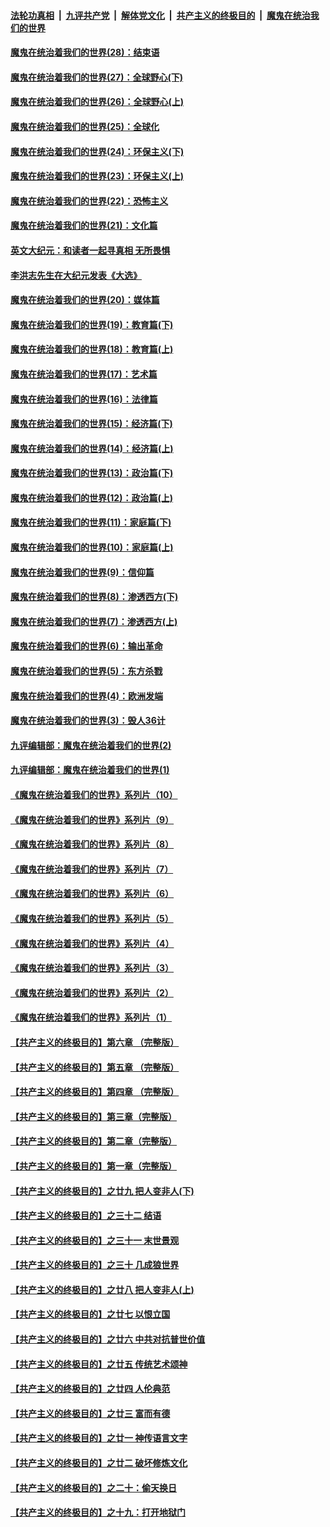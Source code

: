 ####  [法轮功真相](../../../../basic/blob/master/README.md?t=03171931) &nbsp;|&nbsp; [九评共产党](../../../../9ping.md/blob/master/README.md?t=03171931) &nbsp;|&nbsp; [解体党文化](../../../../jtdwh.md/blob/master/README.md?t=03171931)  &nbsp;|&nbsp; [共产主义的终极目的](../../../../gczydzjmd.md/blob/master/README.md?t=03171931) &nbsp;|&nbsp; [魔鬼在统治我们的世界](../../../../mgztzwmdsj.md/blob/master/README.md?t=03171931) 

#### [魔鬼在统治着我们的世界(28)：结束语](../pages/nsc422/n10936246.md?t=03171931) 

#### [魔鬼在统治着我们的世界(27)：全球野心(下)](../pages/nsc422/n10928319.md?t=03171931) 

#### [魔鬼在统治着我们的世界(26)：全球野心(上)](../pages/nsc422/n10900318.md?t=03171931) 

#### [魔鬼在统治着我们的世界(25)：全球化](../pages/nsc422/n10788205.md?t=03171931) 

#### [魔鬼在统治着我们的世界(24)：环保主义(下)](../pages/nsc422/n10695307.md?t=03171931) 

#### [魔鬼在统治着我们的世界(23)：环保主义(上)](../pages/nsc422/n10688613.md?t=03171931) 

#### [魔鬼在统治着我们的世界(22)：恐怖主义](../pages/nsc422/n10614727.md?t=03171931) 

#### [魔鬼在统治着我们的世界(21)：文化篇](../pages/nsc422/n10597706.md?t=03171931) 

#### [英文大纪元：和读者一起寻真相 无所畏惧](../pages/nsc422/n12542027.md?t=03171931) 

#### [李洪志先生在大纪元发表《大选》](../pages/nsc422/n12534746.md?t=03171931) 

#### [魔鬼在统治着我们的世界(20)：媒体篇](../pages/nsc422/n10586579.md?t=03171931) 

#### [魔鬼在统治着我们的世界(19)：教育篇(下)](../pages/nsc422/n10564808.md?t=03171931) 

#### [魔鬼在统治着我们的世界(18)：教育篇(上)](../pages/nsc422/n10526970.md?t=03171931) 

#### [魔鬼在统治着我们的世界(17)：艺术篇](../pages/nsc422/n10499093.md?t=03171931) 

#### [魔鬼在统治着我们的世界(16)：法律篇](../pages/nsc422/n10485969.md?t=03171931) 

#### [魔鬼在统治着我们的世界(15)：经济篇(下)](../pages/nsc422/n10469975.md?t=03171931) 

#### [魔鬼在统治着我们的世界(14)：经济篇(上)](../pages/nsc422/n10457370.md?t=03171931) 

#### [魔鬼在统治着我们的世界(13)：政治篇(下)](../pages/nsc422/n10448270.md?t=03171931) 

#### [魔鬼在统治着我们的世界(12)：政治篇(上)](../pages/nsc422/n10444576.md?t=03171931) 

#### [魔鬼在统治着我们的世界(11)：家庭篇(下)](../pages/nsc422/n10440961.md?t=03171931) 

#### [魔鬼在统治着我们的世界(10)：家庭篇(上)](../pages/nsc422/n10435448.md?t=03171931) 

#### [魔鬼在统治着我们的世界(9)：信仰篇](../pages/nsc422/n10432159.md?t=03171931) 

#### [魔鬼在统治着我们的世界(8)：渗透西方(下)](../pages/nsc422/n10429603.md?t=03171931) 

#### [魔鬼在统治着我们的世界(7)：渗透西方(上)](../pages/nsc422/n10426013.md?t=03171931) 

#### [魔鬼在统治着我们的世界(6)：输出革命](../pages/nsc422/n10421536.md?t=03171931) 

#### [魔鬼在统治着我们的世界(5)：东方杀戮](../pages/nsc422/n10417707.md?t=03171931) 

#### [魔鬼在统治着我们的世界(4)：欧洲发端](../pages/nsc422/n10414890.md?t=03171931) 

#### [魔鬼在统治着我们的世界(3)：毁人36计](../pages/nsc422/n10411583.md?t=03171931) 

#### [九评编辑部：魔鬼在统治着我们的世界(2)](../pages/nsc422/n10410036.md?t=03171931) 

#### [九评编辑部：魔鬼在统治着我们的世界(1)](../pages/nsc422/n10406825.md?t=03171931) 

#### [《魔鬼在统治着我们的世界》系列片（10）](../pages/nsc422/n12292670.md?t=03171931) 

#### [《魔鬼在统治着我们的世界》系列片（9）](../pages/nsc422/n12290859.md?t=03171931) 

#### [《魔鬼在统治着我们的世界》系列片（8）](../pages/nsc422/n12287445.md?t=03171931) 

#### [《魔鬼在统治着我们的世界》系列片（7）](../pages/nsc422/n12283425.md?t=03171931) 

#### [《魔鬼在统治着我们的世界》系列片（6）](../pages/nsc422/n12282314.md?t=03171931) 

#### [《魔鬼在统治着我们的世界》系列片（5）](../pages/nsc422/n12281419.md?t=03171931) 

#### [《魔鬼在统治着我们的世界》系列片（4）](../pages/nsc422/n12274024.md?t=03171931) 

#### [《魔鬼在统治着我们的世界》系列片（3）](../pages/nsc422/n12271322.md?t=03171931) 

#### [《魔鬼在统治着我们的世界》系列片（2）](../pages/nsc422/n12269049.md?t=03171931) 

#### [《魔鬼在统治着我们的世界》系列片（1）](../pages/nsc422/n12267575.md?t=03171931) 

#### [【共产主义的终极目的】第六章 （完整版）](../pages/nsc422/n11428913.md?t=03171931) 

#### [【共产主义的终极目的】第五章 （完整版）](../pages/nsc422/n11428912.md?t=03171931) 

#### [【共产主义的终极目的】第四章 （完整版）](../pages/nsc422/n11428907.md?t=03171931) 

#### [【共产主义的终极目的】第三章（完整版）](../pages/nsc422/n11428848.md?t=03171931) 

#### [【共产主义的终极目的】第二章（完整版）](../pages/nsc422/n11428831.md?t=03171931) 

#### [【共产主义的终极目的】第一章（完整版）](../pages/nsc422/n11417651.md?t=03171931) 

#### [【共产主义的终极目的】之廿九 把人变非人(下)](../pages/nsc422/n11344140.md?t=03171931) 

#### [【共产主义的终极目的】之三十二 结语](../pages/nsc422/n11360535.md?t=03171931) 

#### [【共产主义的终极目的】之三十一 末世景观](../pages/nsc422/n11351129.md?t=03171931) 

#### [【共产主义的终极目的】之三十 几成狼世界](../pages/nsc422/n11348280.md?t=03171931) 

#### [【共产主义的终极目的】之廿八 把人变非人(上)](../pages/nsc422/n11340492.md?t=03171931) 

#### [【共产主义的终极目的】之廿七 以恨立国](../pages/nsc422/n11336944.md?t=03171931) 

#### [【共产主义的终极目的】之廿六 中共对抗普世价值](../pages/nsc422/n11324785.md?t=03171931) 

#### [【共产主义的终极目的】之廿五 传统艺术颂神](../pages/nsc422/n11296396.md?t=03171931) 

#### [【共产主义的终极目的】之廿四 人伦典范](../pages/nsc422/n11296397.md?t=03171931) 

#### [【共产主义的终极目的】之廿三 富而有德](../pages/nsc422/n11283598.md?t=03171931) 

#### [【共产主义的终极目的】之廿一 神传语言文字](../pages/nsc422/n11263265.md?t=03171931) 

#### [【共产主义的终极目的】之廿二 破坏修炼文化](../pages/nsc422/n11245728.md?t=03171931) 

#### [【共产主义的终极目的】之二十：偷天换日](../pages/nsc422/n11238846.md?t=03171931) 

#### [【共产主义的终极目的】之十九：打开地狱门](../pages/nsc422/n11206376.md?t=03171931) 

